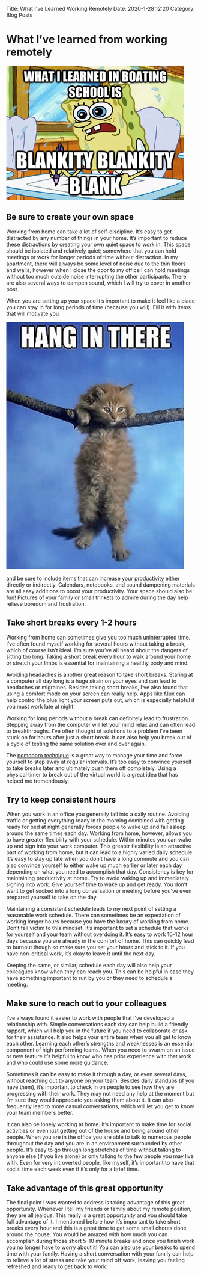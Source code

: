 Title: What I've Learned Working Remotely
Date: 2020-1-28 12:20
Category: Blog Posts

# What I’ve learned from working remotely

![What I Learned In Boating School](./images/WhatILearnedInBoatingSchool.jpg "What I Learned In Boating School")

## Be sure to create your own space

Working from home can take a lot of self-discipline. It’s easy to get distracted by any number of things in your home. It’s important to reduce these distractions by creating your own quiet space to work in. This space should be isolated and relatively quiet; somewhere that you can hold meetings or work for longer periods of time without distraction. In my apartment, there will always be some level of noise due to the thin floors and walls, however when I close the door to my office I can hold meetings without too much outside noise interrupting the other participants. There are also several ways to dampen sound, which I will try to cover in another post.

When you are setting up your space it’s important to make it feel like a place you can stay in for long periods of time (because you will). Fill it with items that will motivate you

![Hang In There](./images/HangInThere.jpg "Hang In There")

and be sure to include items that can increase your productivity either directly or indirectly. Calendars, notebooks, and sound dampening materials are all easy additions to boost your productivity. Your space should also be fun! Pictures of your family or small trinkets to admire during the day help relieve boredom and frustration.

## Take short breaks every 1-2 hours

Working from home can sometimes give you too much uninterrupted time. I’ve often found myself working for several hours without taking a break, which of course isn’t ideal. I’m sure you’ve all heard about the dangers of sitting too long. Taking a short break every hour to walk around your home or stretch your limbs is essential for maintaining a healthy body and mind.

Avoiding headaches is another great reason to take short breaks. Staring at a computer all day long is a huge strain on your eyes and can lead to headaches or migraines. Besides taking short breaks, I’ve also found that using a comfort mode on your screen can really help. Apps like f.lux can help control the blue light your screen puts out, which is especially helpful if you must work late at night.

Working for long periods without a break can definitely lead to frustration. Stepping away from the computer will let your mind relax and can often lead to breakthroughs. I’ve often thought of solutions to a problem I’ve been stuck on for hours after just a short break. It can also help you break out of a cycle of testing the same solution over and over again.

The [pomodoro technique](https://francescocirillo.com/pages/pomodoro-technique "pomodoro technique") is a great way to manage your time and force yourself to step away at regular intervals. It’s too easy to convince yourself to take breaks later and ultimately push them off completely. Using a physical timer to break out of the virtual world is a great idea that has helped me tremendously.

## Try to keep consistent hours

When you work in an office you generally fall into a daily routine. Avoiding traffic or getting everything ready in the morning combined with getting ready for bed at night generally forces people to wake up and fall asleep around the same times each day. Working from home, however, allows you to have greater flexibility with your schedule. Within minutes you can wake up and sign into your work computer. This greater flexibility is an attractive part of working from home, but it can lead to a highly varied daily schedule. It’s easy to stay up late when you don’t have a long commute and you can also convince yourself to either wake up much earlier or later each day depending on what you need to accomplish that day. Consistency is key for maintaining productivity at home. Try to avoid waking up and immediately signing into work. Give yourself time to wake up and get ready. You don’t want to get sucked into a long conversation or meeting before you’ve even prepared yourself to take on the day.

Maintaining a consistent schedule leads to my next point of setting a reasonable work schedule. There can sometimes be an expectation of working longer hours because you have the luxury of working from home. Don’t fall victim to this mindset. It’s important to set a schedule that works for yourself and your team without overdoing it. It’s easy to work 10-12 hour days because you are already in the comfort of home. This can quickly lead to burnout though so make sure you set your hours and stick to it. If you have non-critical work, it’s okay to leave it until the next day.

Keeping the same, or similar, schedule each day will also help your colleagues know when they can reach you. This can be helpful in case they have something important to run by you or they need to schedule a meeting.

## Make sure to reach out to your colleagues

I’ve always found it easier to work with people that I’ve developed a relationship with. Simple conversations each day can help build a friendly rapport, which will help you in the future if you need to collaborate or ask for their assistance. It also helps your entire team when you all get to know each other. Learning each other’s strengths and weaknesses is an essential component of high performing teams. When you need to swarm on an issue or new feature it’s helpful to know who has prior experience with that work and who could use some more guidance.

Sometimes it can be easy to make it through a day, or even several days, without reaching out to anyone on your team. Besides daily standups (if you have them), it’s important to check in on people to see how they are progressing with their work. They may not need any help at the moment but I’m sure they would appreciate you asking them about it. It can also frequently lead to more casual conversations, which will let you get to know your team members better.

It can also be lonely working at home. It’s important to make time for social activities or even just getting out of the house and being around other people. When you are in the office you are able to talk to numerous people throughout the day and you are in an environment surrounded by other people. It’s easy to go through long stretches of time without talking to anyone else (if you live alone) or only talking to the few people you may live with. Even for very introverted people, like myself, it’s important to have that social time each week even if it’s only for a brief time.

## Take advantage of this great opportunity

The final point I was wanted to address is taking advantage of this great opportunity. Whenever I tell my friends or family about my remote position, they are all jealous. This really is a great opportunity and you should take full advantage of it. I mentioned before how it’s important to take short breaks every hour and this is a great time to get some small chores done around the house. You would be amazed with how much you can accomplish during those short 5-10 minute breaks and once you finish work you no longer have to worry about it! You can also use your breaks to spend time with your family. Having a short conversation with your family can help to relieve a lot of stress and take your mind off work, leaving you feeling refreshed and ready to get back to work.
